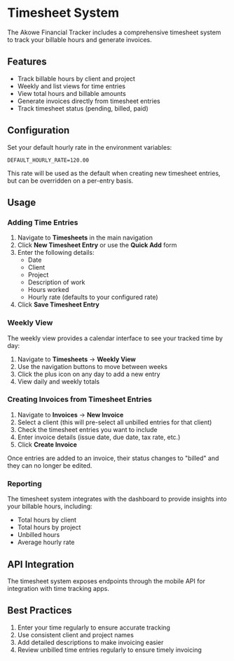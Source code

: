 # Timesheet System

The Akowe Financial Tracker includes a comprehensive timesheet system to track your billable hours and generate invoices.

## Features

- Track billable hours by client and project
- Weekly and list views for time entries
- View total hours and billable amounts
- Generate invoices directly from timesheet entries
- Track timesheet status (pending, billed, paid)

## Configuration

Set your default hourly rate in the environment variables:

```
DEFAULT_HOURLY_RATE=120.00
```

This rate will be used as the default when creating new timesheet entries, but can be overridden on a per-entry basis.

## Usage

### Adding Time Entries

1. Navigate to **Timesheets** in the main navigation
2. Click **New Timesheet Entry** or use the **Quick Add** form
3. Enter the following details:
   - Date
   - Client
   - Project
   - Description of work
   - Hours worked
   - Hourly rate (defaults to your configured rate)
4. Click **Save Timesheet Entry**

### Weekly View

The weekly view provides a calendar interface to see your tracked time by day:

1. Navigate to **Timesheets** → **Weekly View**
2. Use the navigation buttons to move between weeks
3. Click the plus icon on any day to add a new entry
4. View daily and weekly totals

### Creating Invoices from Timesheet Entries

1. Navigate to **Invoices** → **New Invoice**
2. Select a client (this will pre-select all unbilled entries for that client)
3. Check the timesheet entries you want to include
4. Enter invoice details (issue date, due date, tax rate, etc.)
5. Click **Create Invoice**

Once entries are added to an invoice, their status changes to "billed" and they can no longer be edited.

### Reporting

The timesheet system integrates with the dashboard to provide insights into your billable hours, including:

- Total hours by client
- Total hours by project
- Unbilled hours
- Average hourly rate

## API Integration

The timesheet system exposes endpoints through the mobile API for integration with time tracking apps.

## Best Practices

1. Enter your time regularly to ensure accurate tracking
2. Use consistent client and project names
3. Add detailed descriptions to make invoicing easier
4. Review unbilled time entries regularly to ensure timely invoicing